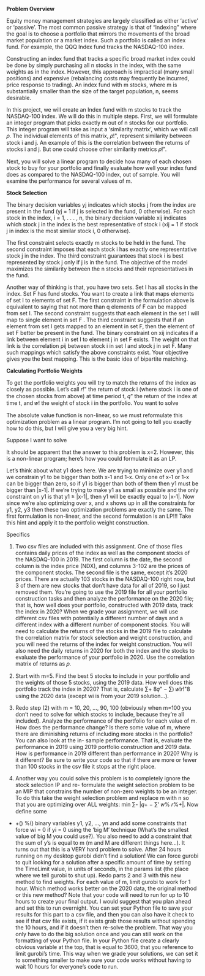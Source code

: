 **Problem Overview**

Equity money management strategies are largely classified as either ‘active’ or ‘passive’. The most common passive strategy is that of “indexing” where the goal is to choose a portfolio that mirrors the movements of the broad market population or a market index. Such a portfolio is called an index fund. For example, the QQQ Index fund tracks the NASDAQ-100 index.

Constructing an index fund that tracks a specific broad market index could be done by simply purchasing all n stocks in the index, with the same weights as in the index. However, this approach is impractical (many small positions) and expensive (rebalancing costs may frequently be incurred, price response to trading). An index fund with m stocks, where m is substantially smaller than the size of the target population, n, seems desirable.

In this project, we will create an Index fund with m stocks to track the NASDAQ-100 index. We will do this in multiple steps. First, we will formulate an integer program that picks exactly m out of n stocks for our
portfolio. This integer program will take as input a ‘similarity matrix’, which we will call 𝜌. The individual elements of this matrix, 𝜌!", represent similarity between stock i and j. An example of this is the correlation between the returns of stocks i and j. But one could choose other similarity metrics 𝜌!".

Next, you will solve a linear program to decide how many of each chosen stock to buy for your portfolio and finally evaluate how well your index fund does as compared to the NASDAQ-100 index, out of sample. You will examine the performance for several values of m.

**Stock Selection**

The binary decision variables yj indicates which stocks j from the index are present in the fund (yj = 1 if j is selected in the fund, 0 otherwise). For each stock in the index, i = 1, . . . , n, the binary decision variable xij indicates which stock j in the index is the best representative of stock i (xij = 1 if stock j in index is the most similar stock i, 0 otherwise).

The first constraint selects exactly m stocks to be held in the fund. The second constraint imposes that each stock i has exactly one representative stock j in the index. The third constraint guarantees that stock i is best represented by stock j only if j is in the fund. The objective of the model maximizes the similarity between the n stocks and their representatives in the fund.

Another way of thinking is that, you have two sets. Set I has all stocks in the index. Set F has fund stocks. You want to create a link that maps elements of set I to elements of set F. The first constraint in the formulation above is equivalent to saying that not more than q elements of F can be mapped from set I. The second constraint suggests that each element in the set I will map to single element in set F . The third constraint suggests that if an element from set I gets mapped to an element in set F, then the element of set F better be present in the fund. The binary constraint on xij indicates if a link between element i in set I to element j in set F exists. The weight on that link is the correlation ρij between stock i in set I and stock j in set F. Many such mappings which satisfy the above constraints exist. Your objective gives you the best mapping. This is the basic idea of bipartite matching.






**Calculating Portfolio Weights**

To get the portfolio weights you will try to match the returns of the index as closely as possible. Let’s call 𝑟!" the return of stock i (where stock i is one of the chosen stocks from above) at time period t, 𝑞" the return of the index at time t, and 𝑤! the weight of stock i in the portfolio. You want to solve


The absolute value function is non-linear, so we must reformulate this optimization problem as a linear program. I’m not going to tell you exactly how to do this, but I will give you a very big hint.

Suppose I want to solve



It should be apparent that the answer to this problem is x=2. However, this is a non-linear program; here’s how you could formulate it as an LP.


Let’s think about what y1 does here. We are trying to minimize over y1 and we constrain y1 to be bigger than both x-1 and 1-x. Only one of x-1 or 1-x can be bigger than zero, so if y1 is bigger than both of them
then y1 must be bigger than |x-1|. If we’re trying to make y1 as small as possible and the only constraint on y1 is that y1 ≥ |x-1|, then y1 will be exactly equal to |x-1|. Now since we’re also optimizing over x, and x shows up in all the constraints for y1, y2, y3 then these two optimization problems are exactly the same. The first formulation is non-linear, and the second formulation is an LP!!! Take this hint and apply it to the portfolio weight construction.

Specifics

1)	Two csv files are included with this assignment. One of those files contains daily prices of the index as well as the component stocks of the NASDAQ-100 in 2019. The first column is the date, the second column is the index price (NDX), and columns 3-102 are the prices of the component stocks. The second file is the same, except it’s 2020 prices. There are actually 103 stocks in the NASDAQ-100 right now, but 3 of them are new stocks that don’t have data for all of 2019, so I just removed them. You’re going to use the 2019 file for all your portfolio construction tasks and then analyze the performance on the 2020 file; that is, how well does your portfolio, constructed with 2019 data, track the index in 2020? When we grade your assignment, we will use different csv files with potentially a different number of days and a different index with a different number of component stocks. You will need to calculate the returns of the stocks in the 2019 file to calculate the correlation matrix for stock selection and weight construction, and you will need the returns of the index for weight construction. You will also need the daily returns in 2020 for both the index and the stocks to evaluate the performance of your portfolio
in 2020. Use the correlation matrix of returns as 𝜌.


1)	Start with m=5. Find the best 5 stocks to include in your portfolio and the weights of those 5 stocks, using the 2019 data. How well does this portfolio track the index in 2020? That is,
calculate ∑+
8𝑞" − ∑)
𝑤!𝑟!"8 using the 2020 data (except wi is from your 2019 solution…).
2)	Redo step (2) with m = 10, 20, …, 90, 100 (obviously when m=100 you don’t need to solve for which stocks to include, because they’re all included). Analyze the performance of the portfolio for each value of m. How does the performance change? Is there some value of m, where there are diminishing returns of including more stocks in the portfolio? You can also look at the in- sample performance. That is, evaluate the performance in 2019 using 2019 portfolio construction and 2019 data. How is performance in 2019 different than performance in 2020? Why is it different?  Be sure to write your code so that if there are more or fewer than 100 stocks in the csv file it stops at the right place.
3)	Another way you could solve this problem is to completely ignore the stock selection IP and re- formulate the weight selection problem to be an MIP that constrains the number of non-zero weights to be an integer. To do this take the weight selection problem and replace m with n so
that you are optimizing over ALL weights: min ∑-	|𝑞+  − ∑'	𝑤% 𝑟%+|.  Now define some
*	+()
%()
binary variables y1, y2, …, yn and add some constraints that force wi = 0 if yi = 0 using the ‘big M’ technique (What’s the smallest value of big M you could use?). You also need to add a constraint that the sum of y’s is equal to m (m and M are different things here…). It turns out that this is a VERY hard problem to solve. After 24 hours running on my desktop gurobi didn’t find a solution! We can force gurobi to quit looking for a solution after a specific amount of time by setting the TimeLimit value, in units of seconds, in the params list (the place where we tell gurobi to shut up). Redo parts 2 and 3 with this new method to find weights. For each value of m, limit gurobi to work for 1 hour. Which method works better on the 2020 data, the original method or this new method? Note that your code will need to run for up to 10 hours to create your final output. I would suggest that you plan ahead and set this to run overnight.  You can set your Python file to save your results for this part to a csv file, and then you can also have it check to see if that csv file exists, if it exists grab those results without spending the 10 hours, and if it doesn’t then re-solve the problem. That way you only have to do the big solution once and you can still work on the formatting of your Python file. In your Python file create a clearly obvious variable at the top, that is equal to 3600, that you reference to limit gurobi’s time. This way when we grade your solutions, we can set it to something smaller to make sure your code works without having to wait 10 hours for everyone’s code to run.







